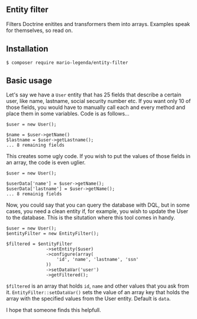 ## Entity filter

Filters Doctrine enitites and transformers them into arrays. Examples speak for themselves, so read on.

## Installation

`$ composer require mario-legenda/entity-filter`

## Basic usage

Let's say we have a `User` entity that has 25 fields that describe a certain user, like name, lastname,
social security number etc. If you want only 10 of those fields, you would have to manually call each and
every method and place them in some variables. Code is as follows...

```
$user = new User();

$name = $user->getName()
$lastname = $user->getLastname();
... 8 remaining fields
```

This creates some ugly code. If you wish to put the values of those fields in an array, the code is even
uglier.

```
$user = new User();

$userData['name'] = $user->getName();
$userData['lastname'] = $user->getName();
... 8 remainig fields
```

Now, you could say that you can query the database with DQL, but in some cases, you need a clean entity if, for
example, you wish to update the User to the database. This is the situtation where this tool comes in handy.

```
$user = new User();
$entityFilter = new EntityFilter();

$filtered = $entityFilter
               ->setEntity($user)
               ->configure(array(
                   'id', 'name', 'lastname', 'ssn'
               ))
               ->setDataVar('user')
               ->getFiltered();
```

`$filtered` is an array that holds `id`, `name` and other values that you ask from it. `EntityFilter::setDataVar()`
sets the value of an array key that holds the array with the specified values from the User entity. Default
is `data`.

I hope that someone finds this helpfull.



